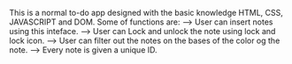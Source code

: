 This is a normal to-do app designed with the basic knowledge HTML, CSS, JAVASCRIPT and DOM.
Some of functions are:
    -->  User can insert notes using this inteface.
    -->  User can Lock and unlock the note using lock and lock icon.
    -->  User can filter out the notes on the bases of the color og the note.
    -->  Every note is given a unique ID.
